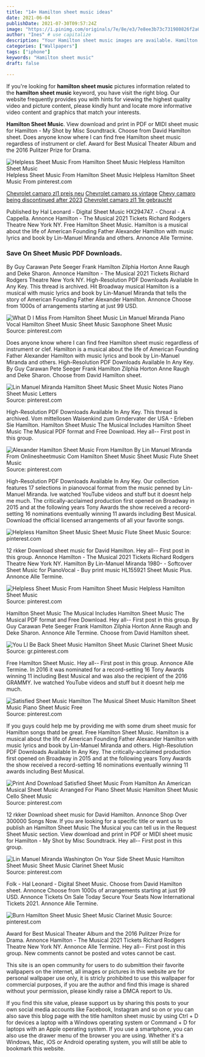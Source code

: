 ```yaml
---
title: "14+ Hamilton sheet music ideas"
date: 2021-06-04
publishDate: 2021-07-30T09:57:24Z
image: "https://i.pinimg.com/originals/7e/8e/e3/7e8ee3b73c731980826f2a0a6d06683b.png"
author: "Ines" # use capitalize
description: "Your Hamilton sheet music images are available. Hamilton sheet music are a topic that is being searched for and liked by netizens now. You can Get the Hamilton sheet music files here. Download all royalty-free images."
categories: ["Wallpapers"]
tags: ["iphone"]
keywords: "Hamilton sheet music"
draft: false

---
```


If you're looking for **hamilton sheet music** pictures information related to the **hamilton sheet music** keyword, you have visit the right  blog.  Our website frequently  provides you with  hints  for viewing  the highest  quality video and picture  content, please kindly hunt and locate more informative video content and graphics  that match your interests.

**Hamilton Sheet Music**. View download and print in PDF or MIDI sheet music for Hamilton - My Shot by Misc Soundtrack. Choose from David Hamilton sheet. Does anyone know where I can find free Hamilton sheet music regardless of instrument or clef. Award for Best Musical Theater Album and the 2016 Pulitzer Prize for Drama.

![Helpless Sheet Music From Hamilton Sheet Music Helpless Hamilton Sheet Music](https://i.pinimg.com/originals/de/93/24/de93247cf68f27383291f4a9f7182df3.png "Helpless Sheet Music From Hamilton Sheet Music Helpless Hamilton Sheet Music")
Helpless Sheet Music From Hamilton Sheet Music Helpless Hamilton Sheet Music From pinterest.com

[Chevrolet camaro zl1 preis neu](/chevrolet-camaro-zl1-preis-neu/)
[Chevrolet camaro ss vintage](/chevrolet-camaro-ss-vintage/)
[Chevy camaro being discontinued after 2023](/chevy-camaro-being-discontinued-after-2023/)
[Chevrolet camaro zl1 1le gebraucht](/chevrolet-camaro-zl1-1le-gebraucht/)

Published by Hal Leonard - Digital Sheet Music HX294747. - Choral - A Cappella. Annonce Hamilton - The Musical 2021 Tickets Richard Rodgers Theatre New York NY. Free Hamilton Sheet Music. Hamilton is a musical about the life of American Founding Father Alexander Hamilton with music lyrics and book by Lin-Manuel Miranda and others. Annonce Alle Termine.

### Save On Sheet Music PDF Downloads.

By Guy Carawan Pete Seeger Frank Hamilton Zilphia Horton Anne Raugh and Deke Sharon. Annonce Hamilton - The Musical 2021 Tickets Richard Rodgers Theatre New York NY. High-Resolution PDF Downloads Available In Any Key. This thread is archived. Hit Broadway musical Hamilton is a musical with music lyrics and book by Lin-Manuel Miranda that tells the story of American Founding Father Alexander Hamilton. Annonce Choose from 1000s of arrangements starting at just 99 USD.


![What D I Miss From Hamilton Sheet Music Lin Manuel Miranda Piano Vocal Hamilton Sheet Music Sheet Music Saxophone Sheet Music](https://i.pinimg.com/originals/49/82/2e/49822e1d96d3f454535cffa652dd9a5c.png "What D I Miss From Hamilton Sheet Music Lin Manuel Miranda Piano Vocal Hamilton Sheet Music Sheet Music Saxophone Sheet Music")
Source: pinterest.com

Does anyone know where I can find free Hamilton sheet music regardless of instrument or clef. Hamilton is a musical about the life of American Founding Father Alexander Hamilton with music lyrics and book by Lin-Manuel Miranda and others. High-Resolution PDF Downloads Available In Any Key. By Guy Carawan Pete Seeger Frank Hamilton Zilphia Horton Anne Raugh and Deke Sharon. Choose from David Hamilton sheet.

![Lin Manuel Miranda Hamilton Sheet Music Sheet Music Notes Piano Sheet Music Letters](https://i.pinimg.com/originals/52/7c/0e/527c0eef036a84671572a021e50825c0.png "Lin Manuel Miranda Hamilton Sheet Music Sheet Music Notes Piano Sheet Music Letters")
Source: pinterest.com

High-Resolution PDF Downloads Available In Any Key. This thread is archived. Vom mittellosen Waisenkind zum Grndervater der USA - Erleben Sie Hamilton. Hamilton Sheet Music The Musical Includes Hamilton Sheet Music The Musical PDF format and Free Download. Hey all-- First post in this group.

![Alexander Hamilton Sheet Music From Hamilton By Lin Manuel Miranda From Onlinesheetmusic Com Hamilton Sheet Music Sheet Music Flute Sheet Music](https://i.pinimg.com/originals/e5/fc/5b/e5fc5b5b19c1c181a8618f94f2c149f9.png "Alexander Hamilton Sheet Music From Hamilton By Lin Manuel Miranda From Onlinesheetmusic Com Hamilton Sheet Music Sheet Music Flute Sheet Music")
Source: pinterest.com

High-Resolution PDF Downloads Available In Any Key. Our collection features 17 selections in pianovocal format from the music penned by Lin-Manuel Miranda. Ive watched YouTube videos and stuff but it doesnt help me much. The critically-acclaimed production first opened on Broadway in 2015 and at the following years Tony Awards the show received a record-setting 16 nominations eventually winning 11 awards including Best Musical. Download the official licensed arrangements of all your favorite songs.

![Helpless Hamilton Sheet Music Sheet Music Flute Sheet Music](https://i.pinimg.com/originals/d0/a3/59/d0a359226d5f98ab088cee1818599180.png "Helpless Hamilton Sheet Music Sheet Music Flute Sheet Music")
Source: pinterest.com

12 rkker Download sheet music for David Hamilton. Hey all-- First post in this group. Annonce Hamilton - The Musical 2021 Tickets Richard Rodgers Theatre New York NY. Hamilton By Lin-Manuel Miranda 1980- - Softcover Sheet Music for PianoVocal - Buy print music HL155921 Sheet Music Plus. Annonce Alle Termine.

![Helpless Sheet Music From Hamilton Sheet Music Helpless Hamilton Sheet Music](https://i.pinimg.com/originals/de/93/24/de93247cf68f27383291f4a9f7182df3.png "Helpless Sheet Music From Hamilton Sheet Music Helpless Hamilton Sheet Music")
Source: pinterest.com

Hamilton Sheet Music The Musical Includes Hamilton Sheet Music The Musical PDF format and Free Download. Hey all-- First post in this group. By Guy Carawan Pete Seeger Frank Hamilton Zilphia Horton Anne Raugh and Deke Sharon. Annonce Alle Termine. Choose from David Hamilton sheet.

![You Ll Be Back Sheet Music Hamilton Sheet Music Clarinet Sheet Music](https://i.pinimg.com/originals/8e/db/56/8edb56bc08207ee74e9b663f784dc14c.png "You Ll Be Back Sheet Music Hamilton Sheet Music Clarinet Sheet Music")
Source: gr.pinterest.com

Free Hamilton Sheet Music. Hey all-- First post in this group. Annonce Alle Termine. In 2016 it was nominated for a record-setting 16 Tony Awards winning 11 including Best Musical and was also the recipient of the 2016 GRAMMY. Ive watched YouTube videos and stuff but it doesnt help me much.

![Satisfied Sheet Music Hamilton The Musical Sheet Music Hamilton Sheet Music Piano Sheet Music Free](https://i.pinimg.com/originals/a9/8b/73/a98b73b71835f818c9327165e89a865f.png "Satisfied Sheet Music Hamilton The Musical Sheet Music Hamilton Sheet Music Piano Sheet Music Free")
Source: pinterest.com

If you guys could help me by providing me with some drum sheet music for Hamilton songs thatd be great. Free Hamilton Sheet Music. Hamilton is a musical about the life of American Founding Father Alexander Hamilton with music lyrics and book by Lin-Manuel Miranda and others. High-Resolution PDF Downloads Available In Any Key. The critically-acclaimed production first opened on Broadway in 2015 and at the following years Tony Awards the show received a record-setting 16 nominations eventually winning 11 awards including Best Musical.

![Print And Download Satisfied Sheet Music From Hamilton An American Musical Sheet Music Arranged For Piano Sheet Music Hamilton Sheet Music Cello Sheet Music](https://i.pinimg.com/originals/e5/53/65/e55365e270f19de062e6d0a89c4d9e24.gif "Print And Download Satisfied Sheet Music From Hamilton An American Musical Sheet Music Arranged For Piano Sheet Music Hamilton Sheet Music Cello Sheet Music")
Source: pinterest.com

12 rkker Download sheet music for David Hamilton. Annonce Shop Over 300000 Songs Now. If you are looking for a specific title or want us to publish an Hamilton Sheet Music The Musical you can tell us in the Request Sheet Music section. View download and print in PDF or MIDI sheet music for Hamilton - My Shot by Misc Soundtrack. Hey all-- First post in this group.

![Lin Manuel Miranda Washington On Your Side Sheet Music Hamilton Sheet Music Sheet Music Clarinet Sheet Music](https://i.pinimg.com/originals/8d/fb/cc/8dfbccdf9c7c967d814b4e661164e28d.png "Lin Manuel Miranda Washington On Your Side Sheet Music Hamilton Sheet Music Sheet Music Clarinet Sheet Music")
Source: pinterest.com

Folk - Hal Leonard - Digital Sheet Music. Choose from David Hamilton sheet. Annonce Choose from 1000s of arrangements starting at just 99 USD. Annonce Tickets On Sale Today Secure Your Seats Now International Tickets 2021. Annonce Alle Termine.

![Burn Hamilton Sheet Music Sheet Music Clarinet Music](https://i.pinimg.com/originals/7e/8e/e3/7e8ee3b73c731980826f2a0a6d06683b.png "Burn Hamilton Sheet Music Sheet Music Clarinet Music")
Source: pinterest.com

Award for Best Musical Theater Album and the 2016 Pulitzer Prize for Drama. Annonce Hamilton - The Musical 2021 Tickets Richard Rodgers Theatre New York NY. Annonce Alle Termine. Hey all-- First post in this group. New comments cannot be posted and votes cannot be cast.

This site is an open community for users to do submittion their favorite wallpapers on the internet, all images or pictures in this website are for personal wallpaper use only, it is stricly prohibited to use this wallpaper for commercial purposes, if you are the author and find this image is shared without your permission, please kindly raise a DMCA report to Us.

If you find this site value, please support us by sharing this posts to your own social media accounts like Facebook, Instagram and so on or you can also save this blog page with the title hamilton sheet music by using Ctrl + D for devices a laptop with a Windows operating system or Command + D for laptops with an Apple operating system. If you use a smartphone, you can also use the drawer menu of the browser you are using. Whether it's a Windows, Mac, iOS or Android operating system, you will still be able to bookmark this website.
